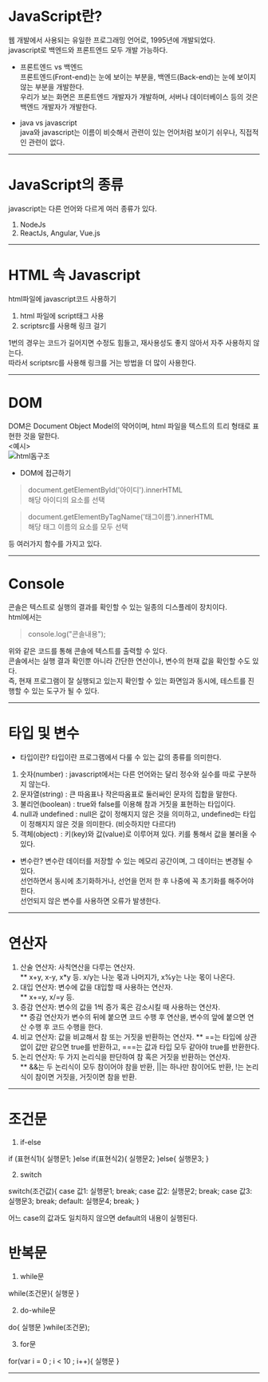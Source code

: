 JavaScript란?
=============   
웹 개발에서 사용되는 유일한 프로그래밍 언어로, 1995년에 개발되었다.   
javascript로 백엔드와 프론트엔드 모두 개발 가능하다.   

* 프론트엔드 vs 백엔드   
프론트엔드(Front-end)는 눈에 보이는 부분을, 백엔드(Back-end)는 눈에 보이지 않는 부분을 개발한다.   
우리가 보는 화면은 프론트엔드 개발자가 개발하며, 서버나 데이터베이스 등의 것은 백엔드 개발자가 개발한다.   

* java vs javascript   
java와 javascript는 이름이 비슷해서 관련이 있는 언어처럼 보이기 쉬우나, 직접적인 관련이 없다.   


***

JavaScript의 종류   
============
javascript는 다른 언어와 다르게 여러 종류가 있다.   
1. NodeJs   
2. ReactJs, Angular, Vue.js   


***

HTML 속 Javascript
============
html파일에 javascript코드 사용하기
1. html 파일에 script태그 사용
2. scriptsrc를 사용해 링크 걸기

1번의 경우는 코드가 길어지면 수정도 힘들고, 재사용성도 좋지 않아서 자주 사용하지 않는다.   
따라서 scriptsrc를 사용해 링크를 거는 방법을 더 많이 사용한다.


***

DOM
============
DOM은 Document Object Model의 약어이며, html 파일을 텍스트의 트리 형태로 표현한 것을 말한다.   
<예시>   
![html돔구조](https://user-images.githubusercontent.com/76941500/149151255-2271c26f-17fd-4876-a1b5-b5f83b2cee33.jpg)

* DOM에 접근하기   
>	document.getElementById('아이디').innerHTML   
해당 아이디의 요소를 선택   

>	document.getElementByTagName('태그이름').innerHTML   
해당 태그 이름의 요소를 모두 선택   

등 여러가지 함수를 가지고 있다.
 

***

Console
============   
콘솔은 텍스트로 실행의 결과를 확인할 수 있는 일종의 디스플레이 장치이다.   
html에서는   
>	console.log("콘솔내용");   

위와 같은 코드를 통해 콘솔에 텍스트를 출력할 수 있다.   
콘솔에서는 실행 결과 확인뿐 아니라 간단한 연산이나, 변수의 현재 값을 확인할 수도 있다.   
즉, 현재 프로그램이 잘 실행되고 있는지 확인할 수 있는 화면임과 동시에, 테스트를 진행할 수 있는 도구가 될 수 있다.   


***

타입 및 변수   
============   

* 타입이란?
타입이란 프로그램에서 다룰 수 있는 값의 종류를 의미한다.
1. 숫자(number) : javascript에서는 다른 언어와는 달리 정수와 실수를 따로 구분하지 않는다.
2. 문자열(string) : 큰 따옴표나 작은따옴표로 둘러싸인 문자의 집합을 말한다. 
3. 불리언(boolean) : true와 false를 이용해 참과 거짓을 표현하는 타입이다. 
4. null과 undefined : null은 값이 정해지지 않은 것을 의미하고, undefined는 타입이 정해지지 않은 것을 의미한다. (비슷하지만 다르다!)
5. 객체(object) : 키(key)와 값(value)로 이루어져 있다. 키를 통해서 값을 불러올 수 있다.

* 변수란?
변수란 데이터를 저장할 수 있는 메모리 공간이며, 그 데이터는 변경될 수 있다.   
선언하면서 동시에 초기화하거나, 선언을 먼저 한 후 나중에 꼭 초기화를 해주어야 한다.    
선언되지 않은 변수를 사용하면 오류가 발생한다.   


***

연산자
============   

1. 산술 연산자: 사칙연산을 다루는 연산자.   
** x+y, x-y, x*y 등. x/y는 나눈 몫과 나머지가, x%y는 나눈 몫이 나온다.   
2. 대입 연산자: 변수에 값을 대입할 때 사용하는 연산자.   
** x+=y, x/=y 등.    
3. 증감 연산자: 변수의 값을 1씩 증가 혹은 감소시킬 때 사용하는 연산자.   
** 증감 연산자가 변수의 뒤에 붙으면 코드 수행 후 연산을, 변수의 앞에 붙으면 연산 수행 후 코드 수행을 한다.   
4. 비교 연산자: 값을 비교해서 참 또는 거짓을 반환하는 연산자.
** ==는 타입에 상관없이 값만 같으면 true를 반환하고, ===는 값과 타입 모두 같아야 true를 반환한다.   
5. 논리 연산자: 두 가지 논리식을 판단하여 참 혹은 거짓을 반환하는 연산자.   
** &&는 두 논리식이 모두 참이어야 참을 반환, ||는 하나만 참이어도 반환, !는 논리식이 참이면 거짓을, 거짓이면 참을 반환.   


***

조건문
============   
1. if-else   
>	
if (표현식1){
	실행문1;
}else if(표현식2){
	실행문2;
}else{
	실행문3;
}

2. switch   
>	
switch(조건값){
 case 값1:
	실행문1;
	break;
 case 값2:
	실행문2;
	break;
 case 값3:
	실행문3;
	break;
 default:
	실행문4;
	break;
}

어느 case의 값과도 일치하지 않으면 default의 내용이 실행된다.   


반복문
============   
1. while문   
>	
while(조건문){
	실행문
}

2. do-while문   
>	
do{
	실행문
}while(조건문);

3. for문   
>	
for(var i = 0 ; i < 10 ; i++){
 실행문
}


***
